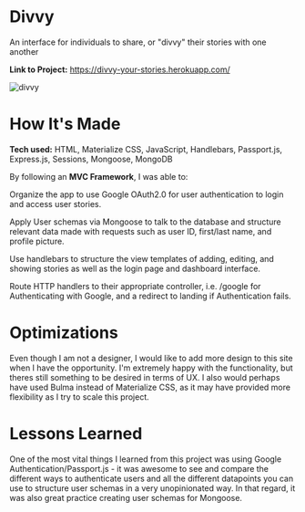 # Divvy
An interface for individuals to share, or "divvy" their stories with one another

**Link to Project:** https://divvy-your-stories.herokuapp.com/

![divvy](https://user-images.githubusercontent.com/99512305/187522673-fb7c4d99-87b6-4d8b-8ed4-68b3ea6a850d.JPG)


# How It's Made
**Tech used:** HTML, Materialize CSS, JavaScript, Handlebars, Passport.js, Express.js, Sessions, Mongoose, MongoDB

By following an **MVC Framework**, I was able to:

Organize the app to use Google OAuth2.0 for user authentication to login and access user stories. 

Apply User schemas via Mongoose to talk to the database and structure relevant data made with requests such as user ID, first/last name, and profile picture.

Use handlebars to structure the view templates of adding, editing, and showing stories as well as the login page and dashboard interface.

Route HTTP handlers to their appropriate controller, i.e. /google for Authenticating with Google, and a redirect to landing if Authentication fails.

# Optimizations
Even though I am not a designer, I would like to add more design to this site when I have the opportunity. I'm extremely happy with the functionality, but theres still 
something to be desired in terms of UX. I also would perhaps have used Bulma instead of Materialize CSS, as it may have provided more flexibility as I try to scale this project.

# Lessons Learned
One of the most vital things I learned from this project was using Google Authentication/Passport.js - it was awesome to see and compare the different ways to authenticate
users and all the different datapoints you can use to structure user schemas in a very unopinionated way. In that regard, it was also great practice creating user schemas
for Mongoose.
